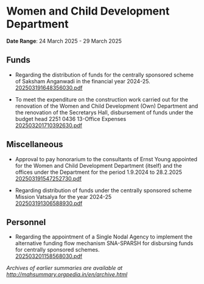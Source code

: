 # Women and Child Development Department

**Date Range**: 24 March 2025 - 29 March 2025


## Funds
- Regarding the distribution of funds for the centrally sponsored scheme of Saksham Anganwadi in the financial year 2024-25.\
  [202503191648356030.pdf](https://gr.maharashtra.gov.in/Site/Upload/Government%20Resolutions/English/202503191648356030.pdf)

- To meet the expenditure on the construction work carried out for the renovation of the Women and Child Development (Own) Department and the renovation of the Secretarys Hall, disbursement of funds under the budget head 2251 0436 13-Office Expenses\
  [202503201710392630.pdf](https://gr.maharashtra.gov.in/Site/Upload/Government%20Resolutions/English/202503201710392630.pdf)

## Miscellaneous
- Approval to pay honorarium to the consultants of Ernst  Young appointed for the Women and Child Development Department (itself) and the offices under the Department for the period 1.9.2024 to 28.2.2025\
  [202503191547252730.pdf](https://gr.maharashtra.gov.in/Site/Upload/Government%20Resolutions/English/202503191547252730.pdf)

- Regarding distribution of funds under the centrally sponsored scheme Mission Vatsalya for the year 2024-25\
  [202503191306588930.pdf](https://gr.maharashtra.gov.in/Site/Upload/Government%20Resolutions/English/202503191306588930.pdf)

## Personnel
- Regarding the appointment of a Single Nodal Agency to implement the alternative funding flow mechanism SNA-SPARSH for disbursing funds for centrally sponsored schemes.\
  [202503201158568030.pdf](https://gr.maharashtra.gov.in/Site/Upload/Government%20Resolutions/English/202503201158568030.pdf)


*Archives of earlier summaries are available at http://mahsummary.orgpedia.in/en/archive.html*